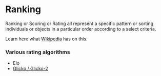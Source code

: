 # Ranking

Ranking or Scoring or Rating all represent a specific pattern or sorting individuals or objects in a particular order according to a select criteria.

Learn here what <a href="https://en.wikipedia.org/wiki/Ranking" target="_blank">Wikipedia</a> has on this.


### Various rating algorithms

- Elo
- [Glicko / Glicko-2](https://github.com/anistark/scoring/blob/master/algorithms/glicko2.md)
